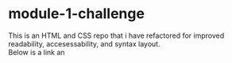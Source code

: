 # module-1-challenge
This is an HTML and CSS repo that i have refactored for improved readability, accesessability, and syntax layout.<br>
Below is a link an

